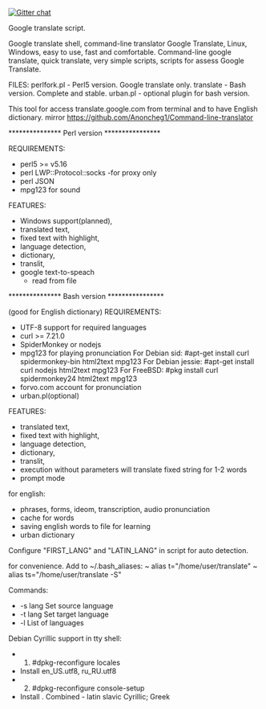 [![Gitter chat](https://badges.gitter.im/cli/sonews.png)](https://gitter.im/Anoncheg1/Command-line-translator)

Google translate script.

Google translate shell, command-line translator Google Translate, Linux, Windows, easy to use, fast and comfortable.
Command-line google translate, quick translate, very simple scripts, scripts for assess Google Translate.

FILES:
perlfork.pl - Perl5 version. Google translate only.
translate - Bash version. Complete and stable.
urban.pl - optional plugin for bash version.

This tool for access translate.google.com from terminal and to have English dictionary.
mirror https://github.com/Anoncheg1/Command-line-translator

*************** Perl version ****************

REQUIREMENTS:
- perl5 >= v5.16
- perl LWP::Protocol::socks -for proxy only
- perl JSON
- mpg123 for sound

FEATURES:
  - Windows support(planned),
  - translated text,
  - fixed text with highlight,
  - language detection,
  - dictionary,
  - translit,
  - google text-to-speach
	  - read from file

*************** Bash version ****************

(good for English dictionary)
REQUIREMENTS:
- UTF-8 support for required languages
- curl >= 7.21.0
- SpiderMonkey or nodejs
- mpg123 for playing pronunciation
For Debian sid: #apt-get install curl spidermonkey-bin html2text mpg123
For Debian jessie: #apt-get install curl nodejs html2text mpg123
For FreeBSD: #pkg install curl spidermonkey24 html2text mpg123
- forvo.com account for pronunciation
- urban.pl(optional)

FEATURES:
  - translated text,
  - fixed text with highlight,
  - language detection,
  - dictionary,
  - translit,
  - execution without parameters will translate fixed string for 1-2 words
  - prompt mode
  
for english: 
- phrases, forms, ideom, transcription, audio pronunciation
- cache for words
- saving english words to file for learning
- urban dictionary

Configure "FIRST_LANG" and "LATIN_LANG" in script for auto detection.

for convenience. Add to ~/.bash_aliases:
~ alias t="/home/user/translate"
~ alias ts="/home/user/translate -S"

Commands:
- -s lang Set source language
- -t lang Set target language
- -l List of languages

Debian Cyrillic support in tty shell:
- 1)	#dpkg-reconfigure locales
- Install en_US.utf8, ru_RU.utf8
- 2)  #dpkg-reconfigure console-setup
- Install . Combined - latin slavic Cyrillic; Greek
